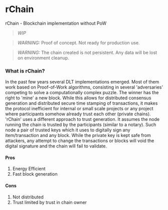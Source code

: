 # rChain
rChain - Blockchain implementation without PoW

> *WIP*

> *WARNING:* Proof of concept. Not ready for production use.

> *WARNING:* The chain created is not persistent. Any data will be lost on environment cleanup.

### What is rChain?
In the past few years several DLT implementations emerged. Most of them work based on Proof-of-Work algorithms, consisting in several 'adversaries' competing to solve a computationally complex puzzle. The winner has the right to 'mine' a new block.
While this allows for distributed consensus generation and distributed secure time stamping of transactions, it makes the protocol inefficient for internal or small scale projects or any project where participants somehow already trust each other (private chains).
'rChain' uses a different approach to trust generation. It assumes the node running the chain is trusted by the participants (similar to a notary). Such node a pair of trusted keys which it uses to digitally sign any item/transaction and any block. While the private key is kept safe from attackers, any attempt to change the transactions or blocks will void the digital signature and the chain will fail to validate.


#### Pros
1. Energy Efficient
2. Fast block generation

#### Cons
1. Not distributed
2. Trust limited by trust in chain owner
